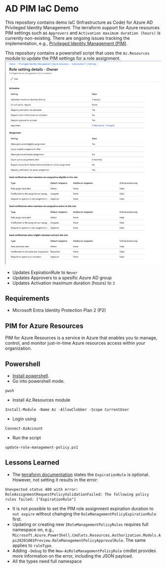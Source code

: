 # AD PIM IaC Demo

This repository contains demo IaC (Infrastructure as Code) for Azure AD Privileged Identity Management. The terraform support for Azure resources PIM settings such as `Approvers` and `Activation maximum duration (hours)` is currently non-existing. There are ongoing issues tracking the implementation, e.g., [Privileged Identity Management (PIM)](https://github.com/hashicorp/terraform-provider-azuread/issues/68).

This repository contains a powershell script that uses the `Az.Resources` module to update the PIM settings for a role assignment.
 ![PIM](./img/pim-settings.png)

 - Updates ExpirationRule to `Never`
 - Updates Approvers to a spesific Azure AD group
 - Updates Activation maximum duration (hours) to `3`

## Requirements

- Microsoft Entra Identity Protection Plan 2 (P2)

## PIM for Azure Resources

PIM for Azure Resources is a service in Azure that enables you to manage, control, and monitor just-in-time Azure resources access within your organization.

## Powershell

- [Install powershell](https://learn.microsoft.com/en-us/powershell/scripting/install/installing-powershell?view=powershell-7.4).
- Go into powershell mode.

```
pwsh
```

- Install Az.Resources module

```
Install-Module -Name Az -AllowClobber -Scope CurrentUser
```

- Login using

```
Connect-AzAccount
```

- Run the script

```
update-role-management-policy.ps1
```

## Lessons Learned

- The [terraform documentation](https://registry.terraform.io/providers/hashicorp/azurerm/latest/docs/resources/pim_eligible_role_assignment#schedule) states the `ExpirationRule` is optional. However, not setting it results in the error:

```
Unexpected status 400 with error: RoleAssignmentRequestPolicyValidationFailed: The following policy rules failed: ["ExpirationRule"]
```

- It is not possible to set the PIM role assignment expiration duration to `not expire` without chainging the `RoleManagementPolicyExpirationRule` first.
- Updating or creating new `IRoleManagementPolicyRules` requires full namespace on, e.g., `Microsoft.Azure.PowerShell.Cmdlets.Resources.Authorization.Models.Api20201001Preview.RoleManagementPolicyApprovalRule`. The same applies to `ruleType`.
- Adding `-Debug` to the `New-AzRoleManagementPolicyRule` cmdlet provides more information on the error, including the JSON payload.
- All the types need full namespace
